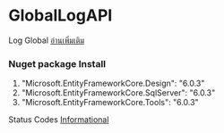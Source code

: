 # GlobalLogAPI
Log Global
[อ่านเพิ่มเติม](https://code-maze.com/global-error-handling-aspnetcore/)

### Nuget package Install
1. "Microsoft.EntityFrameworkCore.Design": "6.0.3" 
2. "Microsoft.EntityFrameworkCore.SqlServer": "6.0.3"
3. "Microsoft.EntityFrameworkCore.Tools": "6.0.3"

Status Codes [Informational](https://restfulapi.net/http-status-codes/)



